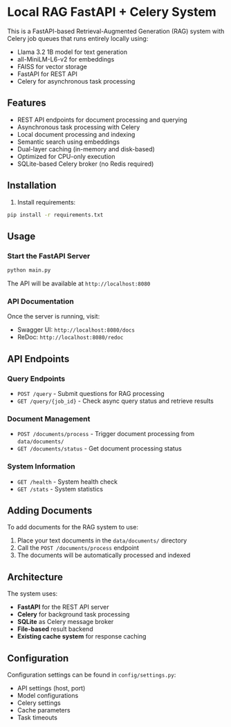 # Local RAG FastAPI + Celery System

This is a FastAPI-based Retrieval-Augmented Generation (RAG) system with Celery job queues that runs entirely locally using:
- Llama 3.2 1B model for text generation
- all-MiniLM-L6-v2 for embeddings
- FAISS for vector storage
- FastAPI for REST API
- Celery for asynchronous task processing

## Features
- REST API endpoints for document processing and querying
- Asynchronous task processing with Celery
- Local document processing and indexing
- Semantic search using embeddings
- Dual-layer caching (in-memory and disk-based)
- Optimized for CPU-only execution
- SQLite-based Celery broker (no Redis required)

## Installation

1. Install requirements:
```bash
pip install -r requirements.txt
```

## Usage

### Start the FastAPI Server
```bash
python main.py
```

The API will be available at `http://localhost:8080`

### API Documentation
Once the server is running, visit:
- Swagger UI: `http://localhost:8080/docs`
- ReDoc: `http://localhost:8080/redoc`

## API Endpoints

### Query Endpoints
- `POST /query` - Submit questions for RAG processing
- `GET /query/{job_id}` - Check async query status and retrieve results

### Document Management
- `POST /documents/process` - Trigger document processing from `data/documents/`
- `GET /documents/status` - Get document processing status

### System Information
- `GET /health` - System health check
- `GET /stats` - System statistics

## Adding Documents

To add documents for the RAG system to use:
1. Place your text documents in the `data/documents/` directory
2. Call the `POST /documents/process` endpoint
3. The documents will be automatically processed and indexed

## Architecture

The system uses:
- **FastAPI** for the REST API server
- **Celery** for background task processing
- **SQLite** as Celery message broker
- **File-based** result backend
- **Existing cache system** for response caching

## Configuration

Configuration settings can be found in `config/settings.py`:
- API settings (host, port)
- Model configurations
- Celery settings
- Cache parameters
- Task timeouts